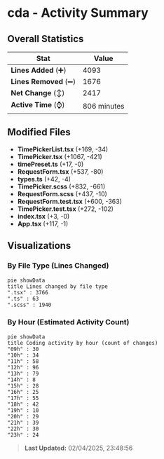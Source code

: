 # cda - Activity Summary 

## Overall Statistics

| Stat                   | Value                                                             |
| ---------------------- | ----------------------------------------------------------------- |
| **Lines Added** (➕)   | 4093                                          |
| **Lines Removed** (➖) | 1676                                        |
| **Net Change** (↕)    | 2417                |
| **Active Time** (⌚)   | 806 minutes |


## Modified Files
- **TimePickerList.tsx** (+169, -34)
- **TimePicker.tsx** (+1067, -421)
- **timePreset.ts** (+17, -0)
- **RequestForm.tsx** (+537, -80)
- **types.ts** (+42, -4)
- **TimePicker.scss** (+832, -661)
- **RequestForm.scss** (+437, -10)
- **RequestForm.test.tsx** (+600, -363)
- **TimePicker.test.tsx** (+272, -102)
- **index.tsx** (+3, -0)
- **App.tsx** (+117, -1)

## Visualizations

### By File Type (Lines Changed)

```mermaid
pie showData
title Lines changed by file type
".tsx" : 3766
".ts" : 63
".scss" : 1940
```

### By Hour (Estimated Activity Count)

```mermaid
pie showData
title Coding activity by hour (count of changes)
"09h" : 30
"10h" : 34
"11h" : 58
"12h" : 96
"13h" : 79
"14h" : 8
"15h" : 28
"16h" : 25
"17h" : 55
"18h" : 42
"19h" : 10
"20h" : 29
"21h" : 39
"22h" : 30
"23h" : 24
```


> **Last Updated:** 02/04/2025, 23:48:56